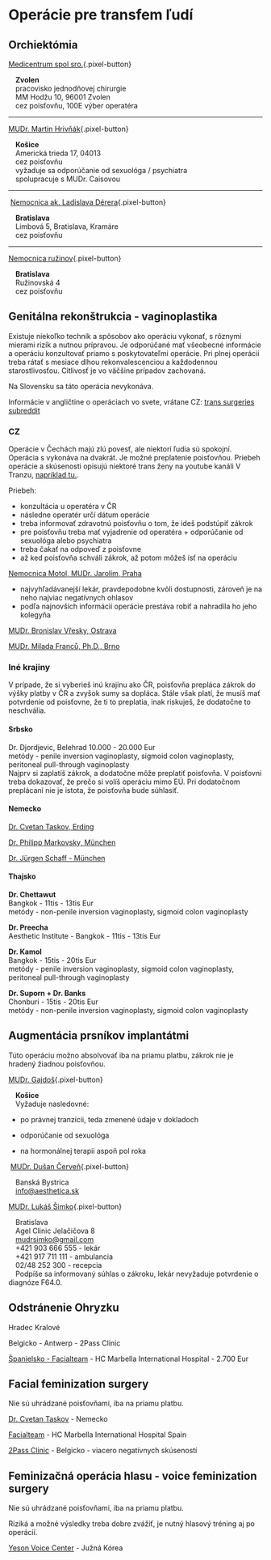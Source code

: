 # Operácie pre transfem ľudí

## Orchiektómia

[Medicentrum spol sro.](https://www.medicentrum.sk/){.pixel-button}

&emsp;**Zvolen**  
&emsp;pracovisko jednodňovej chirurgie  
&emsp;MM Hodžu 10, 96001 Zvolen  
&emsp;cez poisťovňu, 100E výber operatéra  

* * *

[MUDr. Martin Hrivňák](https://andrologia.sk/){.pixel-button}

&emsp;**Košice**  
&emsp;Americká trieda 17, 04013   
&emsp;cez poisťovňu   
&emsp;vyžaduje sa odporúčanie od sexuológa / psychiatra  
&emsp;spolupracuje s MUDr. Caisovou  

* * *
​
[Nemocnica ak. Ladislava Dérera](https://www.unb.sk/881-en/urologicka-klinika-lf-uk-szu-a-unb/){.pixel-button}

&emsp;**Bratislava**  
&emsp;Limbová 5, Bratislava, Kramáre  
&emsp;cez poisťovňu  

* * *

[Nemocnica ružinov](https://www.unb.sk/urologicka-ambulancia-i/){.pixel-button}

&emsp;​**Bratislava**  
&emsp;Ružinovská 4  
&emsp;cez poisťovňu   

## Genitálna rekonštrukcia - vaginoplastika
Existuje niekoľko techník a spôsobov ako operáciu vykonať, s rôznymi mierami rizík a nutnou prípravou. Je odporúčané mať všeobecné informácie a operáciu konzultovať priamo s poskytovateľmi operácie. Pri plnej operácii treba rátať s mesiace dlhou rekonvalescenciou a každodennou starostlivosťou. Citlivosť je vo väčšine prípadov zachovaná.

Na Slovensku sa táto operácia nevykonáva. 

Informácie v angličtine o operáciach vo svete, vrátane CZ: [trans surgeries subreddit](https://www.reddit.com/r/TransSurgeriesWiki/wiki/index/)

### CZ
Operácie v Čechách majú zlú povesť, ale niektorí ľudia sú spokojní. Operácia s vykonáva na dvakrát. Je možné preplatenie poisťovňou.
Priebeh operácie a skúsenosti opisujú niektoré trans ženy na youtube kanáli V Tranzu, [napríklad tu.](https://www.youtube.com/watch?v=1UjE5pKEGro).

Priebeh:
- konzultácia u operatéra v ČR
- následne operatér určí dátum operácie
- treba informovať zdravotnú poisťovňu o tom, že ideš podstúpiť zákrok 
- pre poisťovňu treba mať vyjadrenie od operatéra + odporúčanie od sexuológa alebo psychiatra
- treba čakať na odpoveď z poisťovne
- až ked poisťovňa schváli zákrok, až potom môžeš ísť na operáciu

[Nemocnica Motol, MUDr. Jarolím, Praha](https://www.lf2.cuni.cz/profil/jarolim)
- najvyhľadávanejší lekár, pravdepodobne kvôli dostupnosti, zároveň je na neho najviac negatívnych ohlasov
- podľa najnovších informácií operácie prestáva robiť a nahradila ho jeho kolegyňa

[MUDr. Bronislav Vřesky, Ostrava](https://www.llc.cz/lekari/prim-mudr-bronislav-vresky)

[MUDr. Milada Franců, Ph.D., Brno](https://www.promenim.se/firmy/1032437-mudr-milada-francu-brno-zidenice/​)

### Iné krajiny
V prípade, že si vyberieš inú krajinu ako ČR, poisťovňa prepláca zákrok do výšky platby v ČR a zvyšok sumy sa dopláca. Stále však platí, že musíš mať potvrdenie od poisťovne, že ti to preplatia, inak riskuješ, že dodatočne to neschvália.

#### Srbsko
Dr. Djordjevic, Belehrad 10.000 - 20.000 Eur   
metódy - penile inversion vaginoplasty, sigmoid colon vaginoplasty, peritoneal pull-through vaginoplasty  
Najprv si zaplatíš zákrok, a dodatočne môže preplatiť poisťovňa. V poisťovni treba dokazovať, že prečo si volíš operáciu mimo EÚ. Pri dodatočnom preplácaní nie je istota, že poisťovňa bude súhlasiť.

#### Nemecko

[Dr. Cvetan Taskov, Erding](https://www.facebook.com/Dr.CvetanTaskov/)

[Dr. Philipp Markovsky, München](https://www.lubos-kliniken.de/aerzte/dr-med-oliver-philipp-markovsky/)

[Dr. Jürgen Schaff - München](https://www.transhealthcare.org/juergen-schaff/)

#### Thajsko

**Dr. Chettawut**   
Bangkok - 11tis - 13tis Eur  
metódy - non-penile inversion vaginoplasty, sigmoid colon vaginoplasty  

**Dr. Preecha**  
Aesthetic Institute - Bangkok - 11tis - 13tis Eur  

**Dr. Kamol**  
Bangkok - 15tis - 20tis Eur  
metódy - penile inversion vaginoplasty, sigmoid colon vaginoplasty, peritoneal pull-through vaginoplasty  

**Dr. Suporn + Dr. Banks**  
Chonburi - 15tis - 20tis Eur  
metódy - non-penile inversion vaginoplasty, sigmoid colon vaginoplasty​  

## Augmentácia prsníkov implantátmi

Túto operáciu možno absolvovať iba na priamu platbu, zákrok nie je hradený žiadnou poisťovňou.

[​MUDr. Gajdoš](https://www.hebe.sk/mudr-juraj-gajdos/){.pixel-button}

&emsp;**Košice**  
&emsp;Vyžaduje nasledovné:  

- po právnej tranzícii, teda zmenené údaje v dokladoch

- odporúčanie od sexuológa

- na hormonálnej terapii aspoň pol roka

​
[MUDr. Dušan Červeň](https://aesthetica.sk/ponuka-a-cennik/dusan-cerven/){.pixel-button}

&emsp;Banská Bystrica  
&emsp;info@aesthetica.sk

[MUDr. Lukáš Šimko](https://www.lukassimko.sk/){.pixel-button}

&emsp;Bratislava  
&emsp;Agel Clinic Jelačičova 8   
&emsp;​mudrsimko@gmail.com   
&emsp;+421 903 666 555 - lekár  
&emsp;+421 917 711 111 - ambulancia  
&emsp;02/48 252 300 - recepcia​​  
&emsp;​Podpíše sa informovaný súhlas o zákroku, lekár nevyžaduje potvrdenie o diagnóze F64.0​.

## Odstránenie Ohryzku

Hradec Kralové 

Belgicko - Antwerp - 2Pass Clinic 

[Španielsko - Facialteam](https://facialteam.eu/) - HC Marbella International Hospital - 2.700 Eur

## Facial feminization surgery

​Nie sú uhrádzané poisťovňami, iba na priamu platbu.

[Dr. Cvetan Taskov](https://www.facebook.com/Dr.CvetanTaskov/) - Nemecko

[Facialteam](https://facialteam.eu/ ) - HC Marbella International Hospital Spain

[2Pass Clinic](https://2pass.clinic/) - Belgicko - viacero negatívnych skúseností 

## Feminizačná operácia hlasu - voice feminization surgery

​Nie sú uhrádzané poisťovňami, iba na priamu platbu.

Riziká a možné výsledky treba dobre zvážiť, je nutný hlasový tréning aj po operácií.
    
[Yeson Voice Center](https://us.yesonvc.com/) - Južná Kórea
